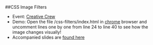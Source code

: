 ##CSS Image Filters

- Event: [Creative Crew](https://www.facebook.com/events/392776264127665/)
- Demo: Open the file /css-filters/index.html in [chrome](https://www.google.com/intl/en/chrome/browser/) browser and uncomment lines one by one from line 24 to line 40 to see how the image changes visually!
- Accompanied slides are [found here](http://www.slideshare.net/sweska/css-filters)